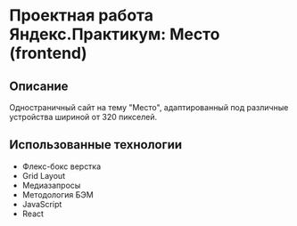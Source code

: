 # Проектная работа Яндекс.Практикум: Место (frontend)

## Описание
Одностраничный сайт на тему "Место", адаптированный под различные устройства шириной от 320 пикселей.

## Использованные технологии
* Флекс-бокс верстка
* Grid Layout
* Медиазапросы
* Методология БЭМ
* JavaScript
* React
